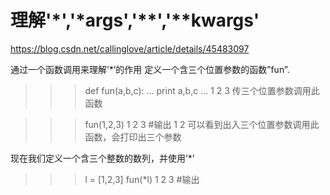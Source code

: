 # 理解'*','*args','**','**kwargs'
  https://blog.csdn.net/callinglove/article/details/45483097

通过一个函数调用来理解’*’的作用
定义一个含三个位置参数的函数”fun”.
>>> def fun(a,b,c):
...     print a,b,c
... 
1
2
3
传三个位置参数调用此函数

>>> fun(1,2,3)
1 2 3       #输出
1
2
可以看到出入三个位置参数调用此函数，会打印出三个参数

现在我们定义一个含三个整数的数列，并使用’*’
>>> l = [1,2,3]
>>> fun(*l)
1 2 3       #输出
